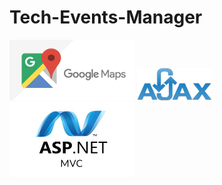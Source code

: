 # Tech-Events-Manager




<p float="left">
  <img src="platform_images/Google-maps-changes.jpg" width="200">
  <img src="platform_images/logo-AJAX.png" width="120">
  <img src="platform_images/asp-net-mvc-1-.jpg" width="200">
  
  </p>
  
